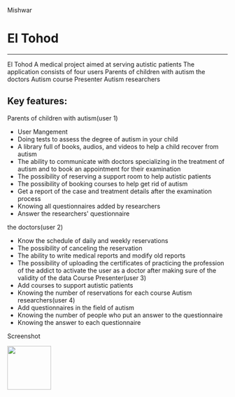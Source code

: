 Mishwar
# El Tohod


-----------
El Tohod A medical project aimed at serving autistic patients
The application consists of four users
Parents of children with autism
the doctors
Autism course Presenter
Autism researchers



 Key features: 
-----------
Parents of children with autism(user 1)
* User Mangement
* Doing tests to assess the degree of autism in your child
* A library full of books, audios, and videos to help a child recover from autism
* The ability to communicate with doctors specializing in the treatment of autism and to book an appointment for their examination
* The possibility of reserving a support room to help autistic patients
* The possibility of booking courses to help get rid of autism
* Get a report of the case and treatment details after the examination process
* Knowing all questionnaires added by researchers
* Answer the researchers' questionnaire 

the doctors(user 2)
* Know the schedule of daily and weekly reservations
* The possibility of canceling the reservation
* The ability to write medical reports and modify old reports
* The possibility of uploading the certificates of practicing the profession of the addict to activate the user as a doctor after making sure of the validity of the data
Course Presenter(user 3)
* Add courses to support autistic patients
* Knowing the number of reservations for each course
Autism researchers(user 4)
* Add questionnaires in the field of autism
* Knowing the number of people who put an answer to the questionnaire
* Knowing the answer to each questionnaire





Screenshot
<p>
  <img src="Screenshot_20210313-213750.jpg" width="100",height="150" />
  </p>
